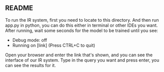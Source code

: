## README

To run the IR system, first you need to locate to this directory. And then run app.py in python, you can do this either in terminal or other IDEs you want. After running, wait some seconds for the model to be trained until you see:<br/>

* Debug mode: off <br/>
* Running on [link] (Press CTRL+C to quit) <br>

Open your browser and enter the link that's shown, and you can see the interface of our IR system. Type in the query you want and press enter, you can see the results for it.

